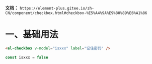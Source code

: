 **文档：** `https://element-plus.gitee.io/zh-CN/component/checkbox.html#checkbox-%E5%A4%9A%E9%80%89%E6%A1%86`

# 一、基础用法
  ```html
  <el-checkbox v-model="isxxx" label="记住密码" />
  ```

  ```ts
  const isxxx = false
  ```